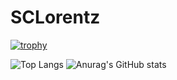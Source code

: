 # SCLorentz

[![trophy](https://github-profile-trophy.vercel.app/?username=SCLorentz&theme=onedark)](https://github.com/pipo-13/github-profile-trophy)

![Top Langs](https://github-readme-stats.vercel.app/api/top-langs/?username=SCLorentz&layout=pie&count_weight=0.5&theme=dark&show_icons=true) ![Anurag's GitHub stats](https://github-readme-stats.vercel.app/api?username=SCLorentz3&show_icons=true&theme=dark)
